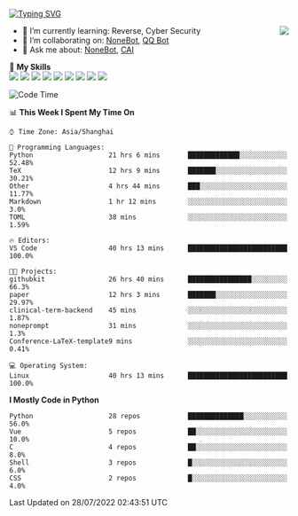 [![Typing SVG](https://readme-typing-svg.herokuapp.com?size=25&duration=2500&color=8C43EA&vCenter=true&width=200&height=40&lines=Hi+there+%F0%9F%91%8B%F0%9F%8F%BB;I'm+yanyongyu)](https://git.io/typing-svg)

<a href="#">
  <img align="right" src="https://github-readme-stats.vercel.app/api?username=yanyongyu&count_private=true&show_icons=true&bg_color=15,f2f7fd,E0EAFC" />
</a>

- 🌱 I’m currently learning: Reverse, Cyber Security
- 👯 I’m collaborating on: [NoneBot](https://github.com/nonebot), [QQ Bot](https://github.com/Mrs4s/go-cqhttp)
- 💬 Ask me about: [NoneBot](https://github.com/nonebot), [CAI](https://github.com/cscs181/CAI)

🌟 **My Skills**  
![](https://img.shields.io/badge/-Python-3e74a2?style=flat-square&logo=Python&logoColor=fff)
![](https://img.shields.io/badge/-Node.js-339933?style=flat-square&logo=Node.js&logoColor=fff)
![](https://img.shields.io/badge/-Vue-4fc08d?style=flat-square&logo=Vue.js&logoColor=fff)
![](https://img.shields.io/badge/-React-2d98ce?style=flat-square&logo=React&logoColor=fff)
![](https://img.shields.io/badge/-Docker-2496ED?style=flat-square&logo=Docker&logoColor=fff)
![](https://img.shields.io/badge/-Linux-000000?style=flat-square&logo=Linux&logoColor=fff)
![](https://img.shields.io/badge/-MySQL-4479A1?style=flat-square&logo=MySQL&logoColor=fff)
![](https://img.shields.io/badge/-Redis-DC382D?style=flat-square&logo=Redis&logoColor=fff)
![](https://img.shields.io/badge/-MongoDB-47A248?style=flat-square&logo=MongoDB&logoColor=fff)

<!--START_SECTION:waka-->
![Code Time](http://img.shields.io/badge/Code%20Time-2%2C526%20hrs%2026%20mins-blue)

📊 **This Week I Spent My Time On** 

```text
⌚︎ Time Zone: Asia/Shanghai

💬 Programming Languages: 
Python                   21 hrs 6 mins       █████████████░░░░░░░░░░░░   52.48% 
TeX                      12 hrs 9 mins       ███████░░░░░░░░░░░░░░░░░░   30.21% 
Other                    4 hrs 44 mins       ███░░░░░░░░░░░░░░░░░░░░░░   11.77% 
Markdown                 1 hr 12 mins        ░░░░░░░░░░░░░░░░░░░░░░░░░   3.0% 
TOML                     38 mins             ░░░░░░░░░░░░░░░░░░░░░░░░░   1.59%

🔥 Editors: 
VS Code                  40 hrs 13 mins      █████████████████████████   100.0%

🐱‍💻 Projects: 
githubkit                26 hrs 40 mins      ████████████████░░░░░░░░░   66.3% 
paper                    12 hrs 3 mins       ███████░░░░░░░░░░░░░░░░░░   29.97% 
clinical-term-backend    45 mins             ░░░░░░░░░░░░░░░░░░░░░░░░░   1.87% 
noneprompt               31 mins             ░░░░░░░░░░░░░░░░░░░░░░░░░   1.3% 
Conference-LaTeX-template9 mins              ░░░░░░░░░░░░░░░░░░░░░░░░░   0.41%

💻 Operating System: 
Linux                    40 hrs 13 mins      █████████████████████████   100.0%

```

**I Mostly Code in Python** 

```text
Python                   28 repos            ██████████████░░░░░░░░░░░   56.0% 
Vue                      5 repos             ██░░░░░░░░░░░░░░░░░░░░░░░   10.0% 
C                        4 repos             ██░░░░░░░░░░░░░░░░░░░░░░░   8.0% 
Shell                    3 repos             █░░░░░░░░░░░░░░░░░░░░░░░░   6.0% 
CSS                      2 repos             █░░░░░░░░░░░░░░░░░░░░░░░░   4.0%

```



 Last Updated on 28/07/2022 02:43:51 UTC
<!--END_SECTION:waka-->
